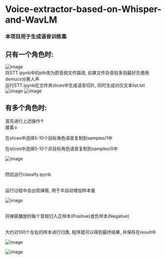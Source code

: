 # Voice-extractor-based-on-Whisper-and-WavLM
### 本项目用于生成语音训练集

## 只有一个角色时:<br>
![image](https://user-images.githubusercontent.com/42380934/222331950-c40d03e4-e16c-4d69-b5fa-c79b8a8c459d.png)
<br>将STT.ipynb中的pth改为原音频文件路径, 如果文件杂音较多则最好先使用demucs分离人声<br>
运行STT.ipynb在文件夹slices中生成语音切片, 同时生成对应文本list.txt
<br>
![image](https://user-images.githubusercontent.com/42380934/222332318-4c005aff-6529-470c-b9ef-f60698616d05.png)
![image](https://user-images.githubusercontent.com/42380934/222333674-6790db9e-e4d8-4c08-99c4-67e80a1f588c.png)
<br>
## 有多个角色时:<br>

首先进行上述操作↑
<br>
接着↓
<br>

在slices中选择5-10个目标角色语音复制到samples/1中
<br>

在slices中选择5-10个非目标角色语音复制到samples/0中
<br>

![image](https://user-images.githubusercontent.com/42380934/222332282-eb696af9-c2b0-4e66-80dd-fa4836667b79.png)

<br>
然后运行classify.ipynb<br>

<br>运行过程中会出现弹窗, 用于半自动增加样本量<br>

![image](https://user-images.githubusercontent.com/42380934/222332912-9f4659e1-5628-46b9-93bc-53822316fd3a.png)

<br>将弹窗播放的每个音频归入正样本(Positive)或负样本(Negative)<br>

<br>大约对100个左右的样本进行归类, 程序就可以得到最终结果, 并保存在result中<br>

![image](https://user-images.githubusercontent.com/42380934/222333416-86df916f-7828-42ee-8345-f4492cf03129.png)

![image](https://user-images.githubusercontent.com/42380934/222333436-261b505e-2b91-46d8-beae-5dbda46e3085.png)
